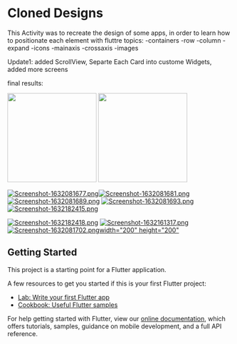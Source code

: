 # Cloned Designs
This Activity was to recreate the design of some apps, in order to learn how to positionate each element with fluttre
topics:
-containers     -row        -column         -expand
-icons          -mainaxis   -crossaxis      -images

Update1: added ScrollView, Separte Each Card into custome Widgets, added more screens

final results:


<img src="https://i.postimg.cc/mrZnqYmm/Screenshot-1632081677.png" width="200" height="200" /> <img src="https://i.postimg.cc/mrZnqYmm/Screenshot-1632081677.png" width="200" height="200"/>
                                                                                                   
[![Screenshot-1632081677.png](https://i.postimg.cc/mrZnqYmm/Screenshot-1632081677.png)](https://postimg.cc/PCcKvwsD)[![Screenshot-1632081681.png](https://i.postimg.cc/wxRGSTkY/Screenshot-1632081681.png)](https://postimg.cc/pyxCjv7s) [![Screenshot-1632081689.png](https://i.postimg.cc/sXq0vtsL/Screenshot-1632081689.png)](https://postimg.cc/ZBPLQs9P) [![Screenshot-1632081693.png](https://i.postimg.cc/K8DVJqDK/Screenshot-1632081693.png)](https://postimg.cc/ts72gzfy) [![Screenshot-1632182415.png](https://i.postimg.cc/jdvVgvrF/Screenshot-1632182415.png)](https://postimg.cc/GHBS9FtF)


[![Screenshot-1632182418.png](https://i.postimg.cc/VkNx3MfL/Screenshot-1632182418.png)](https://postimg.cc/2VP9W1LP) [![Screenshot-1632161317.png](https://i.postimg.cc/Z5jY6M65/Screenshot-1632161317.png)](https://postimg.cc/WdFPvS9B) [![Screenshot-1632081702.png](https://i.postimg.cc/rFW7tFdN/Screenshot-1632081702.png)width="200" height="200"](https://postimg.cc/7fHKF4n5)








## Getting Started

This project is a starting point for a Flutter application.

A few resources to get you started if this is your first Flutter project:

- [Lab: Write your first Flutter app](https://flutter.dev/docs/get-started/codelab)
- [Cookbook: Useful Flutter samples](https://flutter.dev/docs/cookbook)

For help getting started with Flutter, view our
[online documentation](https://flutter.dev/docs), which offers tutorials,
samples, guidance on mobile development, and a full API reference.
